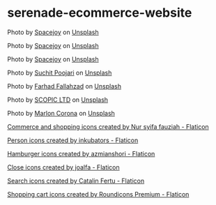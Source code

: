 # serenade-ecommerce-website
Photo by <a href="https://unsplash.com/pt-br/@spacejoy?utm_source=unsplash&utm_medium=referral&utm_content=creditCopyText">Spacejoy</a> on <a href="https://unsplash.com/s/photos/furniture?utm_source=unsplash&utm_medium=referral&utm_content=creditCopyText">Unsplash</a>
  
Photo by <a href="https://unsplash.com/pt-br/@spacejoy?utm_source=unsplash&utm_medium=referral&utm_content=creditCopyText">Spacejoy</a> on <a href="https://unsplash.com/s/photos/furniture?utm_source=unsplash&utm_medium=referral&utm_content=creditCopyText">Unsplash</a>
  
Photo by <a href="https://unsplash.com/pt-br/@spacejoy?utm_source=unsplash&utm_medium=referral&utm_content=creditCopyText">Spacejoy</a> on <a href="https://unsplash.com/s/photos/furniture?utm_source=unsplash&utm_medium=referral&utm_content=creditCopyText">Unsplash</a>
  
Photo by <a href="https://unsplash.com/ko/@suchitpoojari?utm_source=unsplash&utm_medium=referral&utm_content=creditCopyText">Suchit Poojari</a> on <a href="https://unsplash.com/s/photos/furniture?utm_source=unsplash&utm_medium=referral&utm_content=creditCopyText">Unsplash</a>
  
Photo by <a href="https://unsplash.com/@fallahzad?utm_source=unsplash&utm_medium=referral&utm_content=creditCopyText">Farhad Fallahzad</a> on <a href="https://unsplash.com/s/photos/furniture?utm_source=unsplash&utm_medium=referral&utm_content=creditCopyText">Unsplash</a>
  
Photo by <a href="https://unsplash.com/@scopicltd?utm_source=unsplash&utm_medium=referral&utm_content=creditCopyText">SCOPIC LTD</a> on <a href="https://unsplash.com/s/photos/furniture?utm_source=unsplash&utm_medium=referral&utm_content=creditCopyText">Unsplash</a>
  
Photo by <a href="https://unsplash.com/@marlon10?utm_source=unsplash&utm_medium=referral&utm_content=creditCopyText">Marlon Corona</a> on <a href="https://unsplash.com/s/photos/furniture?utm_source=unsplash&utm_medium=referral&utm_content=creditCopyText">Unsplash</a>
  

<a href="https://www.flaticon.com/free-icons/commerce-and-shopping" title="commerce and shopping icons">Commerce and shopping icons created by Nur syifa fauziah - Flaticon</a>

<a href="https://www.flaticon.com/free-icons/person" title="person icons">Person icons created by inkubators - Flaticon</a>

<a href="https://www.flaticon.com/free-icons/hamburger" title="hamburger icons">Hamburger icons created by azmianshori - Flaticon</a>

<a href="https://www.flaticon.com/free-icons/close" title="close icons">Close icons created by joalfa - Flaticon</a>

<a href="https://www.flaticon.com/free-icons/search" title="search icons">Search icons created by Catalin Fertu - Flaticon</a>

<a href="https://www.flaticon.com/free-icons/shopping-cart" title="shopping cart icons">Shopping cart icons created by Roundicons Premium - Flaticon</a>